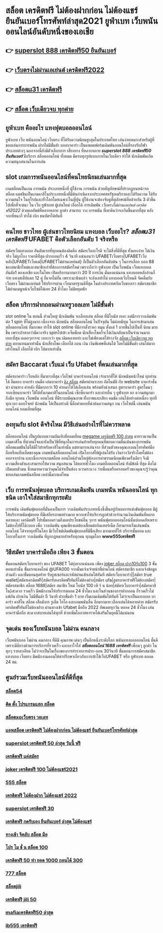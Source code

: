 # สล็อต เครดิตฟรี ไม่ต้องฝากก่อน ไม่ต้องแชร์ ยืนยันเบอร์โทรศัพท์ล่าสุด2021 ยูฟ่าเบท เว็บพนันออนไลน์อันดับหนึ่งของเอเชีย

## 👉 [superslot 888 เครดิตฟรี50 ยืนยันเบอร์](https://ufabetpgufa.ufax.win/)
## 👉 [เว็บตรงไม่ผ่านเอเย่นต์ เครดิตฟรี2022](https://ufa7777.ufax.win/)
## 👉 [สล็อตu31 เครดิตฟรี](https://ufa7777.ufax.win/)
## 👉 [สล็อต เว็บเดียวจบ ทุกค่าย](https://ufabetpgufa.ufax.win/)

## ยูฟ่าเบท คืออะไร  แทงฟุตบอลออนไลน์


ยูฟ่าเบท  เว็บ   พนันออนไลน์ เว็บตรง  ที่ได้รับความนิยมสูงสุดในประเทศไทย เล่นง่ายเหมาะสำหรับผู้ที่ชอบเล่นการการพนัน  ฝากไม่มีขั้นต่ํา บอลบาคาร่า  เป็นแพลตฟอร์มเดิมพันออนไลน์ที่รองรับกีฬาประเภทต่างๆ นอกจากนี้ยังมีตัวเลือกการ เสี่ยงทาง ที่หลากหลาย ***superslot 888 เครดิตฟรี50 ยืนยันเบอร์*** มีบริการ   สล็อตออนไลน์ ทั้งหมด  มีครบทุกรูปแบบภายในเว็บเดียว ทำให้  นักเดิมพันเกิดความสนุกสนานในการเล่น


##  slot  เกมการพนันออนไลน์ที่คนไทยนิยมเล่นมากที่สุด

 เกมสล็อตเป็นเกม  การพนัน ประเภทหนึ่งที่ ผู้ใช้งาน  การพนัน ด้วยสัญลักษณ์ที่ปรากฏบนหน้าจอ สล็อต แมชชีนเป็นเกมคาสิโนประเภทหนึ่งที่มีต้นกำเนิดจากประเทศสหรัฐอเมริกาและได้รับความ  ได้รับความสนใจ ในยุโรปและทั่วโลกโดยเฉพาะในญี่ปุ่น  ผู้ใช้งานจะต้องจับคู่สัญลักษณ์ที่คล้ายกัน 3 ตัวขึ้นไปเพื่อที่จะชนะ ใน เว็บ ยูฟ่าเบท   ผู้เล่นใหม่  เลือกได้  การเดิมพัน *เว็บตรงไม่ผ่านเอเย่นต์ เครดิตฟรี2022* ด้วยผลลัพธ์ที่หลากหลาย ลูกค้า สามารถ วาง  การพนัน ที่เขาคิดว่าจะเกิดขึ้นมากที่สุด หลังจากที่ชนะก็ ทำได้  เบิก  ธนบัตรได้ทันที


## คนไทย ชาวไทย ผู้เล่นชาวไทยนิยม แทงบอล เว็บอะไร? ***สล็อตu31 เครดิตฟรี*** UFABET คือตัวเลือกอันดับ 1 จริงหรือ

สมัครเว็บแทงบอล อันดับแรกที่ทุกคนต้องคิดคือ สมัครเว็บอะไรดี จะได้สิ่งที่ดีที่สุด ทั้งแทงง่าย ได้เงินจริง ไม่ถูกโกง ราคาดีที่สุด ฝากถอนเร็ว 4 วินาที  แน่นอนว่า UFABETเว็บตรง|UFABETเว็บหลัก|UFABETเว็บแม่|UFABETไม่ผ่านเอเย่นต์}   ก็เป็นตัวเลือกอันดับต้น ๆ ในการเลือก บอล 88 ของสมาชิกใหม่และสมาชิกเก่าที่ต้องการสมัครใหม่ เพราะถือว่า ยูฟ่าเบท เป็นเว็บพนัน เว็บแทงบอล อันดับ1 ของเอเชีย และในไทย เปิดบริการมากมาว่า 20 ปี การเงิน มั่นคงแน่นอน แทงบอลหลักล้านก็จ่าย แทงสเต็ปแตก 12  คู่ ก็แจกไม่อั้น เพราะฉะน้้นแล้ว จะลังเลทำไม่ แทงบอลเว็บไหนดี จัดเต็มกับ เว็บตรง ไม่ผ่านเอเย่นต์ ให้บริการผ่าน เว็บมาตรฐานดีที่สุด ในต่างประเทศกับเว็บของเรา สมัครสมาชิกได้ผ่านเมนูหน้าเว็บไซต์ได้เลย 24 ชั่วโมง ไม่มีหยุดพัก


##  สล็อต  บริการฝากถอนผ่านทรูวอลเลท ไม่มีขั้นต่ำ 

 slot online ใน ตอนนี้  ส่วนใหญ่ นักเดิมพัน จะเลือกเล่น สล็อต ที่มีโบนัส เยอะ แต่มีการวางเดิมพัน ต่อ 1  spin ที่ไม่สูงมาก เนื่องจาก นักพนัน สล็อตออนไลน์ ในปัจจุบัน  ไม่ค่อยมีทุน  ในการเข้ามาเล่นสล็อตออนไลน์ ที่มากพอ ทำให้ slot online ที่มีการตั้งราคา หมุน  ตั้งแต่ 1 บาทขึ้นไปเป็นที่ นิยม มากขึ้น เพราะถ้าหากว่ามีดวงจริง  spinไปเข้า แจ็คพ็อต   นักเสี่ยงโชคก็จะได้เงินกลับมาเป็นจำนวนมาก เยอะที่สุด  เผลอๆอาจจะ เยอะกว่า ทุน เดิมหลายเท่า และไม่เพียงแต่ได้รางวัล [สล็อต เว็บเดียวจบ ทุกค่าย](https://ufa7777.ufax.win/) ตอบแทนมาเท่านั้น  นักเสี่ยงโชค เลือกได้ ถอน เงิน เงินพิเศษที่เล่นได้ โดยไม่มีขั้นต่ำ  เล่นได้มากเท่าไหนก็ เลือกได้  เบิก ได้มากเท่านั้น


## สมัคร Baccarat  เว็บแม่ เว็บ Ufabet ที่คนเล่นมากที่สุด

สมัครบาคาร่า เว็บหลัก   ที่มาแรงที่สุด  เว็บไซต์ บาคาร่าออนไลน์ เจ้าแรกที่ให้  นักพนันหน้าใหม่  ทุกท่านได้ ลิ้มลอง บาคาร่า บนมือ เล่นบาคาร่า [คิง สล็อต](https://ufa7777.ufax.win/) สมัครผ่านระบบ อัตโนมัติ กับ  website บาคาร่าชั้นนำ  ผ่านทาง ค่ายดัง ที่มีมากกว่า 10 ค่ายมาให้ได้เลือกเล่น พร้อมยังนำเสนอ สูตรบาคาร่า  สูตรโดนๆ  จากเซียนบาคาร่า ใช้ได้ทั้งเกมคาสิโนออนไลน์ เซ็กซี่บาคาร่า และค่ายอื่น ๆ ยูฟ่าเบท  ยก  ความสนุกมาถึงมือ ทุกคน  เว็บพนัน  ออนไลน์ ที่มีระบบมีคุณภาพ ทั้งภาพและเสียง คมชัด เล่นได้อย่างต่อเนื่อง ทุกที่ทุกเวลา  ตอบโจทย์ นักพนัน  ได้เป็นอย่างดี นี่คือคำตอบที่น่าค้นความสนุก บน เว็บไซต์นี้  เล่นพนัน ออนไลน์ ยอดเยี่ยมที่สุด 

## ลงทุนกับ slot ดีจริงไหม มีวิธีเล่นอย่างไรที่ไม่ควรพลาด

 สล็อตออนไลน์ เป็นรูปแบบความบันเทิงที่ยอดเยี่ยม [megame เครดิตฟรี 100 ล่าสุด](https://ufa7777.ufax.win/)  มายาวนานเป็นเกมคาสิโน ที่น่าสนใจและยังเป็นวิธีที่สนุกในการเล่นสำหรับทุกคนที่ชอบความตื่นเต้นของการพนัน สล็อตแมชชีนไม่ได้มีไว้สำหรับคาสิโนเท่านั้น แต่สามารถเล่นจาก ที่ส่วนตัวของคุณเองบนโทรศัพท์มือถือหรือแท็บเล็ตของคุณ เกมพนันสล็อตออนไลน์ เปิดโอกาสให้ผู้เล่นได้รับ เงินรางวัลจริงโดยไม่ต้องออกจากบ้าน และเนื่องจากเกมสล็อต ออนไลน์ส่วนใหญ่ต้องการค่าธรรมเนียมเพียงครั้งเดียว จึงมี ความเสี่ยงต่ำและสามารถให้ความ สนุกสนาน ได้หลายชั่วโมง  เกมสล็อตออนไลน์ ยังมีข้อดี ที่สุด คือไม่เปิดเผยตัวตน ซึ่งหมายความว่าคุณไม่จำเป็นต้อง หวาดระแวง ว่าเพื่อนหรือครอบครัวของคุณจะรู้ว่าคุณชอบเล่นเกมพนันสล็อต เหล่านี้มากแค่ไหน


## เว็บ  การพนันฟุตบอล  บริการเกมเดิมพัน เกมพนัน พนันออนไลน์ ทุกชนิด เอาใจใส่สมาชิกทุกระดับ 

การพนัน เดิมพันฟุตบอลที่มั่นคงเป็นการ วางเดิมพันประเภทหนึ่งซึ่งขึ้นอยู่กับผลการแข่งขันฟุตบอล มีผู้ให้บริการพนันฟุตบอล ที่มีเสถียรภาพอย่างมาก พวกเขาให้บริการลูกค้าด้วยจำนวนเงินเดิมพันที่หลากหลายและ เครดิตฟรี โปรชั้นยอดรวมถึงผลประโยชน์อื่น ๆการ พนันฟุตบอลออนไลน์นั้นปลอดภัยเพราะไม่ต้องไปที่โต๊ะบอล เพื่อ วางเดิมพัน คุณเพียงแค่ต้องเชื่อมต่ออินเทอร์เน็ต ก็สามารถเริ่มเล่นพนันออนไลน์ ได้จากทุกที่ในโลก มีเว็บไซต์เดิมพันฟุตบอลที่มีชื่อเสียง มากมายที่ให้ บริการชั้นยอด และโอกาสในการ วางเดิมพัน ที่ถูกกฎหมายสำหรับทุกคน ทุกมุมโลก **www555เครดิตฟรี** 

## วิธีสมัคร บาคาร่ามือถือ เพียง 3 ขั้นตอน

ขั้นตอนสมัครเว็บบาคาร่า ของ UFABET ไม่ยุ่งยากแน่นอน เพียง [joker สล็อต ฝาก10รับ100](https://ufabetpgufa.ufax.win/) 3 ขั้นตอนเท่านั้น ขั้นแรกแอดไลน์ @UFA000 จากนั้นแจ้งเจ้าหน้าที่ผ่านไลน์ สมัครสมาชิก และแจ้งข้อมูลส่วนตัว และขั้นตอนสุดท้าย รับยูสเซอร์และรหัสผ่านเข้าเล่นได้ทันที สมัครเว็บบาคาร่า||สมัคร true wallet|สมัครเครดิตฟรี|สมัครรับเครดิตฟรีทันทีไม่ต้องฝาก|สมัคร ufa|สูตรบาคาร่าฟรีไม่ต้องสมัคร|สมัครสมาชิก สล็อต 1688|สมัคร สมาชิก ใหม่ โบนัส 100 เทิ ร์ น น้อย|สมัครเว็บบาคาร่า|สมัครคาสิโน}สะดวก รวดเร็ว มีพนักงานให้บริการตลอด 24 ชั่วโมง และในส่วนของการฝากถอน ก็รวดเร็วไม่แพ้กัน ฝากเงิน ไม่มีขั้นต่ำ 5 วินาที ฝากขั้นต่ำ 1 บาท  เริ่มเกมเดิมพันได้ทันที ไม่ว่าจะเป็นแทงบอล บาคาร่า คาสิโน สล็อต เสือมังกร รูเล็ต ไฮโล และเกมพนันอื่น อีกมากมาย เลือกเล่นได้หลายค่าย  สมัครรับเครดิตฟรีทันทีไม่ต้องฝาก ผ่านทางเข้า Ufabet มือถือ 2022 อัพเดตทุกวัน ตลอด 24 ชั่วโมง เล่นบาคาร่ามือถือ สะดวกสบายเล่นได้ทุกที่ ช่วยเพิ่มโอกาสหารายได้เสริมในยุคนี้ได้แน่นอน



## จุดเด่น ของเว็บพนันบอล ไม่ผ่าน คนกลาง 

 เว็บพนันบอล  ไม่ผ่าน คนกลาง  ที่ดีมี  คุณภาพ เด่นๆ เป็นอีกหนึ่งระดับโลก พนันแทงบอลออนไลน์  ชั้นดี  เพราะมีดีทางด้านการบริการที่รวดเร็ว และเอาใจใส่ ***สล็อตออนไลน์ 1688 เครดิตฟรี*** เพื่อนๆ ลูกค้า  ในทุกๆ รายละเอียด ไม่ว่าจะเป็นในเรื่องของการทำรายการฝาก-ถอน 30วินาที  ขั้นตอนการสมัครสมาชิกแทงบอล เว็บตรง   มีพนักงานคอนให้คำปรึกษาเกี่ยวกับการเข้าใช้เว็บUFABET หรือ ยูฟ่าเบท ตลอด 24 ชม.


## ศูนย์รวมเว็บพนันออนไลน์ที่ดีที่สุด

### [สล็อต54](https://atom.io/themes/สมัคร%20pg%20ufabet%2099clubเครดิตฟรี58%20008%20สล็อต%2020%20รับ%20100%20เว็บตรง100%)
### [ติด ตั้ง โปรแกรมแฮก สล็อต](https://atom.io/themes/สมัคร%20pg%20ufabet%20lava789เครดิตฟรี%20008%20สล็อต%2020%20รับ%20100%20เว็บตรง100%)
### [สล็อตxoเว็บตรง วอเลท](https://atom.io/themes/สมัคร%20pg%20ufabet%20สมัคร%20winner55%20เครดิตฟรี%20008%20สล็อต%2020%20รับ%20100%20เว็บตรง100%)
### [แอพสล็อต เครดิตฟรี ไม่ต้องฝากก่อน ไม่ต้องแชร์ ยืนยันเบอร์โทรศัพท์ล่าสุด](https://atom.io/themes/สมัคร%20pg%20ufabet%20mgm99win%20เครดิตฟรี%20008%20สล็อต%2020%20รับ%20100%20เว็บตรง100%)
### [superslot เครดิตฟรี 50 ล่าสุด วันนี้ ฟรี](https://atom.io/themes/สมัคร%20pg%20ufabet%20สล็อต1234%20joker%20008%20สล็อต%2020%20รับ%20100%20เว็บตรง100%)
### [เครดิตฟรี แค่สมัคร](https://atom.io/themes/สมัคร%20pg%20ufabet%20เครดิตฟรี50ทํายอด300ถอน300ล่าสุด%20008%20สล็อต%2020%20รับ%20100%20เว็บตรง100%)
### [joker เครดิตฟรี 100 ไม่ต้องแชร์2021](https://atom.io/themes/สมัคร%20pg%20ufabet%20เว็บสล็อต%20เปิดใหม่%20เครดิตฟรี%20008%20สล็อต%2020%20รับ%20100%20เว็บตรง100%)
### [555 สล็อต](https://atom.io/themes/สมัคร%20pg%20ufabet%20สล็อต%20xo%20เครดิตฟรี%2050%20บาท%20008%20สล็อต%2020%20รับ%20100%20เว็บตรง100%)
### [เครดิตฟรี ไม่ต้องฝาก ไม่ต้องแชร์ 2022](https://atom.io/themes/สมัคร%20pg%20ufabet%20สล็อตamb%20008%20สล็อต%2020%20รับ%20100%20เว็บตรง100%)
### [superslot เครดิตฟรี 30](https://atom.io/themes/สมัคร%20pg%20ufabet%20superslot%20เครดิตฟรี%2050%20otp%202021%20008%20สล็อต%2020%20รับ%20100%20เว็บตรง100%)
### [เครดิตฟรี กดรับเอง ยืนยันเบอร์ ล่าสุด ไม่ต้องแชร์](https://atom.io/themes/สมัคร%20pg%20ufabet%20lava%20เครดิตฟรี%20ล่าสุด%20008%20สล็อต%2020%20รับ%20100%20เว็บตรง100%)
### [ทางเข้า จีคลับ สล็อต มือ](https://atom.io/themes/สมัคร%20pg%20ufabet%203xbet%20เครดิตฟรี%20008%20สล็อต%2020%20รับ%20100%20เว็บตรง100%)
### [โปร โม ชั่ น สล็อต 100](https://atom.io/themes/สมัคร%20pg%20ufabet%20ตาราง%20ช่วงเวลา%20สล็อต%20แตก%20008%20สล็อต%2020%20รับ%20100%20เว็บตรง100%)
### [เครดิตฟรี 50 ทํา ยอด 1000 ถอนได้ 300](https://atom.io/themes/สมัคร%20pg%20ufabet%20superslot%20เครดิตฟรี%2050%20ยืนยันเบอร์%20ล่าสุด%20008%20สล็อต%2020%20รับ%20100%20เว็บตรง100%)
### [777 สล็อต](https://atom.io/themes/สมัคร%20pg%20ufabet%20สล็อตpg%20ทดลองเล่น%20008%20สล็อต%2020%20รับ%20100%20เว็บตรง100%)
### [สล็อตjili](https://atom.io/themes/สมัคร%20pg%20ufabet%20รวม%20superslot%20เครดิตฟรี%2050%20ยืนยันเบอร์%20008%20สล็อต%2020%20รับ%20100%20เว็บตรง100%)
### [เครดิตฟรี jili 50](https://atom.io/themes/สมัคร%20pg%20ufabet%20สล็อต%200077%20008%20สล็อต%2020%20รับ%20100%20เว็บตรง100%)
### [mafiaเครดิตฟรี50 ล่าสุด](https://atom.io/themes/สมัคร%20pg%20ufabet%20สล็อต%20royal%20008%20สล็อต%2020%20รับ%20100%20เว็บตรง100%)
### [ib555 เครดิตฟรี](https://atom.io/themes/สมัคร%20pg%20ufabet%20สล็อต%20pg%20เว็บตรงไม่ผ่านเอเย่นต์%20วอ%20เลท%20008%20สล็อต%2020%20รับ%20100%20เว็บตรง100%)